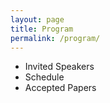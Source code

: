```yaml
---
layout: page
title: Program
permalink: /program/
---
```


* Invited Speakers
* Schedule
* Accepted Papers
